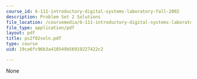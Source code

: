 ```yaml
---
course_id: 6-111-introductory-digital-systems-laboratory-fall-2002
description: Problem Set 2 Solutions
file_location: /coursemedia/6-111-introductory-digital-systems-laboratory-fall-2002/19ca6fc96b3a410549b56919227422c2_ps2f02soln.pdf
file_type: application/pdf
layout: pdf
title: ps2f02soln.pdf
type: course
uid: 19ca6fc96b3a410549b56919227422c2

---
```

None